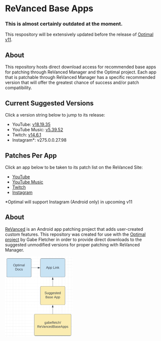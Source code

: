 # ReVanced Base Apps

### This is almost certainly outdated at the moment.
This respository will be extensively updated before the release of [Optimal v11](https://github.com/gabefletch/optimal-v11).<br>

## About
This repository hosts direct download access for recommended base apps for patching through ReVanced Manager and the Optimal project. Each app that is patchable through ReVanced Manager has a specific recommended version that will offer the greatest chance of success and/or patch compatibility. 

## Current Suggested Versions
Click a version string below to jump to its release:
- YouTube: [v18.19.35](https://github.com/gabefletch/ReVanced-BaseApps/releases/tag/YT-v18.19.35)
- YouTube Music: [v5.39.52](https://github.com/gabefletch/ReVanced-BaseApps/releases/tag/M-v5.39.52)
- Twitch: [v14.6.1](https://github.com/gabefletch/ReVanced-BaseApps/releases/tag/TW-v14.6.1)
- Instagram*: v275.0.0.27.98

## Patches Per App
Click an app below to be taken to its patch list on the ReVanced Site:
- [YouTube](https://revanced.app/patches?pkg=com.google.android.youtube) 
- [YouTube Music](https://revanced.app/patches?pkg=com.google.android.apps.youtube.music) 
- [Twitch](https://revanced.app/patches?pkg=tv.twitch.android.app)
- [Instagram](https://revanced.app/patches?pkg=com.instagram.android)

*Optimal will support Instagram (Android only) in upcoming v11

## About
[ReVanced](https://github.com/revanced) is an Android app patching project that adds user-created custom features. This repository was created for use with the [Optimal project](https://dub.sh/optimal) by Gabe Fletcher in order to provide direct downloads to the suggested unmodified versions for proper patching with ReVanced Manager. 

<img src="https://github.com/gabefletch/image-cdn/blob/main/IMG_3605.jpeg" width=220>
